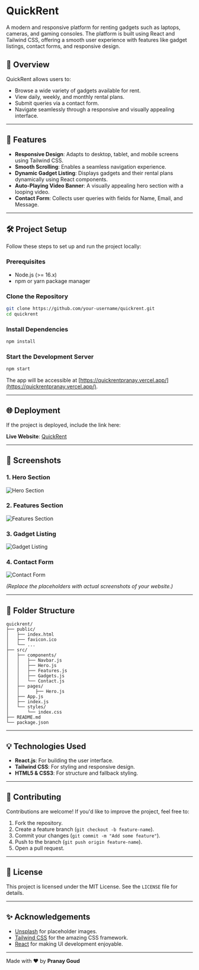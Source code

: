 # QuickRent

A modern and responsive platform for renting gadgets such as laptops, cameras, and gaming consoles. The platform is built using React and Tailwind CSS, offering a smooth user experience with features like gadget listings, contact forms, and responsive design.

## 📖 Overview

QuickRent allows users to:
- Browse a wide variety of gadgets available for rent.
- View daily, weekly, and monthly rental plans.
- Submit queries via a contact form.
- Navigate seamlessly through a responsive and visually appealing interface.

---

## 🚀 Features

- **Responsive Design**: Adapts to desktop, tablet, and mobile screens using Tailwind CSS.
- **Smooth Scrolling**: Enables a seamless navigation experience.
- **Dynamic Gadget Listing**: Displays gadgets and their rental plans dynamically using React components.
- **Auto-Playing Video Banner**: A visually appealing hero section with a looping video.
- **Contact Form**: Collects user queries with fields for Name, Email, and Message.

---

## 🛠️ Project Setup

Follow these steps to set up and run the project locally:

### Prerequisites
- Node.js (>= 16.x)
- npm or yarn package manager

### Clone the Repository
```bash
git clone https://github.com/your-username/quickrent.git
cd quickrent
```

### Install Dependencies
```bash
npm install
```

### Start the Development Server
```bash
npm start
```
The app will be accessible at [https://quickrentpranay.vercel.app/](https://quickrentpranay.vercel.app/).

---

## 🌐 Deployment

If the project is deployed, include the link here:

**Live Website**: [QuickRent](https://quickrentpranay.vercel.app/)

---

## 📸 Screenshots

### 1. **Hero Section**
![Hero Section](https://via.placeholder.com/1200x600.png?text=Hero+Section)

### 2. **Features Section**
![Features Section](https://via.placeholder.com/1200x600.png?text=Features+Section)

### 3. **Gadget Listing**
![Gadget Listing](https://via.placeholder.com/1200x600.png?text=Gadget+Listing)

### 4. **Contact Form**
![Contact Form](https://via.placeholder.com/1200x600.png?text=Contact+Form)

*(Replace the placeholders with actual screenshots of your website.)*

---

## 📒 Folder Structure

```
quickrent/
├── public/
│   ├── index.html
│   ├── favicon.ico
│   └── ...
├── src/
│   ├── components/
│   │   ├── Navbar.js
│   │   ├── Hero.js
│   │   ├── Features.js
│   │   ├── Gadgets.js
│   │   └── Contact.js
│   ├── pages/
│   │      ├── Hero.js
│   ├── App.js
│   ├── index.js
│   └── styles/
│       └── index.css
├── README.md
└── package.json
```

---

## 💡 Technologies Used

- **React.js**: For building the user interface.
- **Tailwind CSS**: For styling and responsive design.
- **HTML5 & CSS3**: For structure and fallback styling.

---

## 🤝 Contributing

Contributions are welcome! If you'd like to improve the project, feel free to:
1. Fork the repository.
2. Create a feature branch (`git checkout -b feature-name`).
3. Commit your changes (`git commit -m "Add some feature"`).
4. Push to the branch (`git push origin feature-name`).
5. Open a pull request.

---

## 📝 License

This project is licensed under the MIT License. See the `LICENSE` file for details.

---

## ✨ Acknowledgements

- [Unsplash](https://unsplash.com) for placeholder images.
- [Tailwind CSS](https://tailwindcss.com) for the amazing CSS framework.
- [React](https://reactjs.org/) for making UI development enjoyable.

---

Made with ❤️ by **Pranay Goud**
